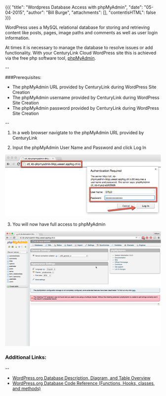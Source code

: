 {{{
  "title": "Wordpress Database Access with phpMyAdmin",
  "date": "05-04-2015",
  "author": "Bill Burge",
  "attachments": [],
  "contentIsHTML": false
}}}

WordPress uses a MySQL relational database for storing and retrieving content like posts, pages, image paths and comments as well as user login information.

At times it is necessary to manage the database to resolve issues or add functionality.  With your CenturyLink Cloud WordPress site this is achieved via the free php software tool, [phpMyAdmin](http://www.phpmyadmin.net "phpMyAdmin Homepage").

--

###Prerequisites:

* The phpMyAdmin URL provided by CenturyLink during WordPress Site Creation
* The phpMyAdmin username provided by CenturyLink during WordPress Site Creation
* The phpMyAdmin password provided by CenturyLink during WordPress Site Creation

--

1. In a web browser navigtate to the phpMyAdmin URL provided by CenturyLink

2. Input the phpMyAdmin User Name and Password and click Log In

![](../images/wp_database_access_with_phpmyadmin/wp_php_login-01.png)

3. You will now have full access to phpMyAdmin

![](../images/wp_database_access_with_phpmyadmin/wp_php_login-02.png)


### Additional Links:
--

* [WordPress.org Database Description, Diagram, and Table Overview](https://codex.wordpress.org/Database_Description "WordPress.org Database Description, Diagram, and Table Overview")
* [WordPress.org Database Code Reference (Functions, Hooks, classes, and methods)](https://developer.wordpress.org/reference "WordPress Database Description, Diagram, and Table Overview")
